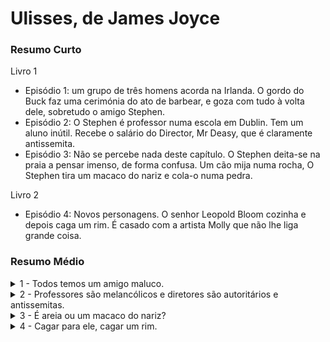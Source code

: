 # Ulisses, de James Joyce

### Resumo Curto

Livro 1
- Episódio 1: um grupo de três homens acorda na Irlanda. O gordo do Buck faz uma cerimónia do ato de barbear, e goza com tudo à volta dele, sobretudo o amigo Stephen.
- Episódio 2: O Stephen é professor numa escola em Dublin. Tem um aluno inútil. Recebe o salário do Director, Mr Deasy, que é claramente antissemita.
- Episódio 3: Não se percebe nada deste capítulo. O Stephen deita-se na praia a pensar imenso, de forma confusa. Um cão mija numa rocha, O Stephen tira um macaco do nariz e cola-o numa pedra.

Livro 2
- Episódio 4: Novos personagens. O senhor Leopold Bloom cozinha e depois caga um rim. É casado com a artista Molly que não lhe liga grande coisa.

### Resumo Médio

<details><summary>1 - Todos temos um amigo maluco.</summary>
  
É de manhã. Três homens estão recém acordados numa torre em frente ao mar, que é a sua casa. Malachi “Buck” Mulligan é o líder, canta e provoca os outros. Faz a barba num ritual em que tem o acólito ao seu lado. Stephen Dedalus é o favorito do Buck e é bastante passivo. Ambos são irlandeses. O autor usa montes vernáculo do início de séc (1900), às vezes nem percebo se é um local, uma pessoa, um objeto. O Stephen parece ser crente e prático, o gordo do Buck goza com ele ser jesuíta, entre várias piadas religiosas, alusões a judeus e alemães, e chamá-lo de “Kinch” (a lâmina). Parece um ritual que já se repetiu. O Buck também persegue o Stephen com a morte da mãe dele, que ele a matou ao recusar-se a rezar com ela às portas da morte. E há o Haines, que para já não faz nada, um inglês que insinua que o Stephen é escritor ou quer ser. Chega a leiteira e tomam pequeno almoço, pão, chá, leite, e fritos. Há uma menção a bacon e ovos, e depois o Buck vai tomar banho ao mar todo contente a dizer piadas em verso. Nenhum dos três parece ter imenso dinheiro.

</details>


<details><summary>2 - Professores são melancólicos e diretores são autoritários e antissemitas.</summary>

Numa escola em Dublin, o Stephen Dedalus está a dar uma aula de história a vários miúdos, sobre guerras passadas. Afinal é professor. Eles vão respondendo qualquer coisa, mas no geral são só uns miúdos meio lerdos. A aula acaba e vão jogar hockey, menos um dos miúdos que é mais atrasado que os outros e fica ali a levar uma ensaboadela de matemática (?). O Mr. Dedalus pensa no porquê de a mãe do jovem ter salvo uma criança tão feia e indefesa e burra. O diretor da escola, Mr Deasy, chama-o para lhe pagar o salário e lhe dar um sermão e lhe pedir para publicar uma carta no jornal sobre uma doença das vacas. O diretor passa metade do encontro a dizer acha que Inglaterra está a ser tomada pelos judeus e que eles são culpados disto e aquilo, sobretudo a ganância deles. A ironia é que a outra metade do encontro passa-a a dizer-lhe para poupar dinheiro, que bom, bom, é guardar o rico dinheirinho e não ter dívidas. 

Enquanto isso, o Stephen observa tudo o que acontece, esse caos divino. "That is God (...) a shout in the street."

Piada racista: “Ireland, they say, has the honour of being the only country which never persecuted the jews. Do you know that? No. And do you know why? He frowned sternly on the bright air. —Why, sir? Stephen asked, beginning to smile. —Because she never let them in, Mr Deasy said solemnly. “A coughball of laughter leaped from his throat dragging after it a rattling chain of phlegm. He turned back quickly, coughing, laughing, his lifted arms waving to the air.”

</details>


<details><summary>3 - É areia ou um macaco do nariz?</summary>

Nota: Não se percebe nada deste capítulo, o autor James Joyce devia estar em ácidos.

O Stephen dá um passeio e pensa imenso na vida, no passado da família etc. Vai até à praia, deita-se entre umas rochas. Um cão mija num calhãu enquanto ele toma notas de pensamentos. Depois tira um macaco do nariz e deixa-o numa pedra.

Ou seja, ele pensa imenso, mas o que sobressai são as coisas mais banais do mundo.

</details>

<details><summary>4 - Cagar para ele, cagar um rim.</summary>

O senhor Leopold Bloom está na sua casa a tratar do pequeno almoço. A mulher está a dormir, e ele sai de casa para ir comprar uma salsicha ao talho, passa por uma moça jeitosa e outras peculiaridades da cidade. Volta, faz o pequeno almoço da mulher, Molly, que é roliça pela descrição. O gato quer comer mas ele só lhe dá leite, se fica gordo não caça ratos. 

Chegam umas cartas, a dele é da filha, ela recebe uma de um man qualquer que o deixa meio hesitante, o tal homem quer falar com a mulher dele por causa de um concerto dela. É cantora. Ele tem jeito para as palavras. Ela dá-lhe umas ordens leves, não o leva muito a sério.

Depois falam enquanto ela come. Têm um funeral.

Ele desce para comer a sua comida porque já cheira a queimado o rim de porco que deixou na sertã. Ela já comeu a comida na cama. 

Depois sente uma cólica e vai defecar, enquanto pensa na noite em que conheceu a mulher, e na vida em geral.
</details>


